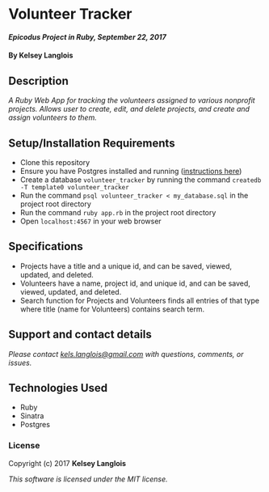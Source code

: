 # Volunteer Tracker

#### _Epicodus Project in Ruby, September 22, 2017_

#### By Kelsey Langlois

## Description

_A Ruby Web App for tracking the volunteers assigned to various nonprofit projects. Allows user to create, edit, and delete projects, and create and assign volunteers to them._

## Setup/Installation Requirements

* Clone this repository
* Ensure you have Postgres installed and running ([instructions here](https://www.learnhowtoprogram.com/ruby/ruby-database-basics/installing-postgres-7fb0cff7-a0f5-4b61-a0db-8a928b9f67ef))
* Create a database ```volunteer_tracker``` by running the command ```createdb -T template0 volunteer_tracker```
* Run the command ```psql volunteer_tracker < my_database.sql``` in the project root directory
* Run the command ```ruby app.rb``` in the project root directory
* Open ```localhost:4567``` in your web browser

## Specifications

* Projects have a title and a unique id, and can be saved, viewed, updated, and deleted.
* Volunteers have a name, project id, and unique id, and can be saved, viewed, updated, and deleted.
* Search function for Projects and Volunteers finds all entries of that type where title (name for Volunteers) contains search term.

## Support and contact details

_Please contact [kels.langlois@gmail.com](mailto:kels.langlois@gmail.com) with questions, comments, or issues._

## Technologies Used

* Ruby
* Sinatra
* Postgres

### License

Copyright (c) 2017 **Kelsey Langlois**

*This software is licensed under the MIT license.*
